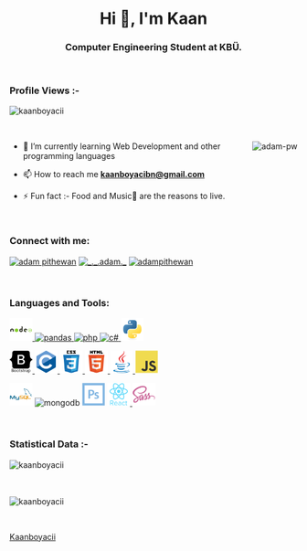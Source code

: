 <h1 align="center">Hi 👋, I'm Kaan</h1>
<h3 align="center">Computer Engineering Student at KBÜ.</h3>

<br>

<p align="right"> <h3>Profile Views :-</h3> <img src="https://komarev.com/ghpvc/?username=kaanboyacii&label=Profile%20views&color=0e75b6&style=flat"
    alt="kaanboyacii" /> 
  </p>

<br>

<p><img align="right" src="https://github.com/Adam-pw/Adam-pw/blob/main/animation_500_kxa883sd.gif" alt="adam-pw" /></p>


- 🌱 I’m currently learning Web Development and other programming languages

- 📫 How to reach me **kaanboyacibn@gmail.com**

- ⚡ Fun fact :- Food and Music🎵 are the reasons to live.

<br>

<h3 align="left">Connect with me:</h3>
<p align="left">
  <a href="https://www.linkedin.com/in/kaan-boyaci/" target="blank"><img align="center"
      src="https://raw.githubusercontent.com/rahuldkjain/github-profile-readme-generator/master/src/images/icons/Social/linked-in-alt.svg"
      alt="adam pithewan" height="30" width="40" /></a>
  <a href="https://www.instagram.com/kaan.boyacii/" target="blank"><img align="center"
      src="https://raw.githubusercontent.com/rahuldkjain/github-profile-readme-generator/master/src/images/icons/Social/instagram.svg"
      alt="_._.adam._" height="30" width="40" /></a>
 <a href="#" target="blank"><img align="center"
      src="https://raw.githubusercontent.com/rahuldkjain/github-profile-readme-generator/master/src/images/icons/Social/twitter.svg"
      alt="adampithewan" height="30" width="40" /></a>
</p>

<br>

<h3 align="left">Languages and Tools:</h3>
<p align="left"> 
    <a href="https://developer.android.com" target="_blank" rel="noreferrer">
    <a href="https://nodejs.org" target="_blank" rel="noreferrer">
    <img src="https://raw.githubusercontent.com/devicons/devicon/master/icons/nodejs/nodejs-original-wordmark.svg" alt="nodejs" width="40" height="40" /> </a>
    <a href="https://laravel.com/" target="_blank" rel="noreferrer"> <img src="https://upload.wikimedia.org/wikipedia/commons/thumb/9/9a/Laravel.svg/985px-Laravel.svg.png"
      alt="pandas" width="40" height="40" /> </a>
    <a href="https://www.php.net/" target="_blank" rel="noreferrer"> <img src="https://upload.wikimedia.org/wikipedia/commons/thumb/2/27/PHP-logo.svg/2560px-PHP-   logo.svg.png" alt="php" width="40"height="40" /> </a> 
    <a href="https://learn.microsoft.com/en-us/dotnet/csharp/" target="_blank" rel="noreferrer"> <img src="https://e7.pngegg.com/pngimages/328/221/png-clipart-c-programming-language-logo-microsoft-visual-studio-net-framework-javascript-icon-purple-logo.png" alt="c#" width="40"
      height="40" /> </a>      <a href="https://www.python.org" target="_blank" rel="noreferrer"><img src="https://raw.githubusercontent.com/devicons/devicon/master/icons/python/python-original.svg" alt="python" width="40" height="40" /> </a> 
     </p>
    <a href="https://www.adobe.com/products/photoshop.html?promoid=RBS7NL7F&mv=other" target="_blank"
      rel="noreferrer"> <img src="https://raw.githubusercontent.com/devicons/devicon/master/icons/bootstrap/bootstrap-plain-wordmark.svg"
      alt="bootstrap" width="40" height="40" /> </a>
    <a href="https://www.cprogramming.com/" target="_blank"
    rel="noreferrer"> <img src="https://raw.githubusercontent.com/devicons/devicon/master/icons/c/c-original.svg"
      alt="c" width="40" height="40" /> </a> 
    <a href="https://www.w3schools.com/cpp/" target="_blank" rel="noreferrer"><img
      src="https://raw.githubusercontent.com/devicons/devicon/master/icons/css3/css3-original-wordmark.svg" alt="css3"
      width="40" height="40" /> </a>
    <a href="https://www.w3.org/html/" target="_blank" rel="noreferrer"> <img
      src="https://raw.githubusercontent.com/devicons/devicon/master/icons/html5/html5-original-wordmark.svg"
      alt="html5" width="40" height="40" /> </a>
    <a href="https://www.java.com" target="_blank" rel="noreferrer"> <img
      src="https://raw.githubusercontent.com/devicons/devicon/master/icons/java/java-original.svg" alt="java" width="40"
      height="40" /> </a> 
    <a href="https://developer.mozilla.org/en-US/docs/Web/JavaScript" target="_blank"
    rel="noreferrer"> <img src="https://raw.githubusercontent.com/devicons/devicon/master/icons/javascript/javascript-original.svg"
      alt="javascript" width="40" height="40" /> </a> 
    <p align="left"> 
    <img
      src="https://raw.githubusercontent.com/devicons/devicon/master/icons/mysql/mysql-original-wordmark.svg"
      alt="mysql" width="40" height="40" /> </a> <img src="https://infinapps.com/wp-content/uploads/2018/10/mongodb-logo.png"
      alt="mongodb" width="40" height="40" /> </a> <img
      src="https://raw.githubusercontent.com/devicons/devicon/master/icons/photoshop/photoshop-line.svg" alt="photoshop"
      width="40" height="40" /> </a>
    <a href="https://reactjs.org/" target="_blank" rel="noreferrer"> <img
      src="https://raw.githubusercontent.com/devicons/devicon/master/icons/react/react-original-wordmark.svg"
      alt="react" width="40" height="40" /> </a> <a href="https://sass-lang.com" target="_blank" rel="noreferrer"> <img
      src="https://raw.githubusercontent.com/devicons/devicon/master/icons/sass/sass-original.svg" alt="sass" width="40"
      height="40" /> </a> </p>

<br>

<h3>Statistical Data :-</h3>
<p><img align="center"
    src="https://github-readme-stats.vercel.app/api/top-langs?username=kaanboyacii&show_icons=true&locale=en&bg_color=0d1117&text_color=ffffff&layout=compact"
    alt="kaanboyacii" 
    bg_color=#808080/></p>

<br>

<p><img align="center" src="https://github-readme-streak-stats.herokuapp.com/?user=kaanboyacii&theme=dark&background=0d1117&date_format=M%20j%5B%2C%20Y%5D" alt="kaanboyacii" /></p>
      
<p align="left"> <a href="https://twitter.com/" target="blank"><img
      src="https://img.shields.io/twitter/follow/?logo=twitter&style=for-the-badge" alt="" /></a> </p>

[Kaanboyacii](https://github.com/kaanboyacii)
